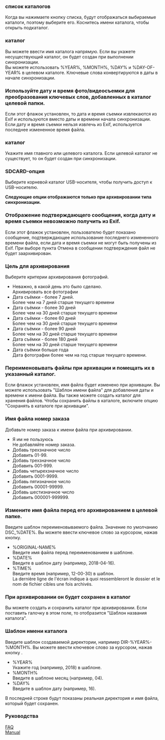 ### список каталогов  
Когда вы нажимаете кнопку списка, будут отображаться выбираемые каталоги, поэтому выберите его. Коснитесь имени каталога, чтобы открыть подкаталог.  

### каталог  
Вы можете ввести имя каталога напрямую. Если вы укажете несуществующий каталог, он будет создан при выполнении синхронизации.  
Вы можете использовать %YEAR%, %MONTH%, %DAY% и %DAY-OF-YEAR% в целевом каталоге. Ключевые слова конвертируются в даты в начале синхронизации.  

### Используйте дату и время фото/видеосъемки для преобразования ключевых слов, добавленных в каталог целевой папки.  
Если этот флажок установлен, то дата и время съемки извлекаются из Exif и используются вместо даты и времени начала синхронизации. Если дату и время съемки нельзя извлечь из Exif, используется последнее измененное время файла.   

### каталог  
Укажите имя главного или целевого каталога. Если целевой каталог не существует, то он будет создан при синхронизации.   

### SDCARD-опция  
Выберите корневой каталог USB-носителя, чтобы получить доступ к USB-носителю.  

**Следующие опции отображаются только при архивировании типа синхронизации.**  

### Отображение подтверждающего сообщения, когда дату и время съемки невозможно получить из Exif.  
Если этот флажок установлен, пользователю будет показано сообщение, подтверждающее использование последнего измененного времени файла, если дата и время съемки не могут быть получены из Exif. При выборе пункта Отмена в сообщении подтверждения файл не будет заархивирован.   

### Цель для архивирования  
Выберите критерии архивирования фотографий.  

- Неважно, в какой день это было сделано.  
Архивировать все фотографии  
- Дата съёмки - более 7 дней.   
Более чем на 7 дней старше текущего времени  
- Дата съёмки - более 30 дней  
Более чем на 30 дней старше текущего времени  
- Дата съёмки - более 60 дней  
Более чем на 30 дней старше текущего времени  
- Дата съёмки - более 90 дней  
Более чем на 30 дней старше текущего времени  
- Дата съёмки - более 180 дней  
Более чем на 30 дней старше текущего времени  
- Дата съёмки больше года  
Дата фотографии более чем на год старше текущего времени.   

### Переименовывать файлы при архивации и помещать их в указанный каталог.  
Если флажок установлен, имя файла будет изменено при архивации. Вы можете использовать "Шаблон имени файла" для добавления даты и времени к имени файла. Вы также можете создать каталог для хранения файлов. Чтобы сохранить файлы в каталоге, включите опцию "Сохранять в каталоге при архивации".   

### Имя файла номер заказа  
Добавьте номер заказа к имени файла при архивировании.  

- Я им не пользуюсь  
Не добавляйте номер заказа.  
- Добавь трехзначное число  
Добавить 01-99.  
- Добавь трехзначное число  
Добавить 001-999.  
- Добавь четырехзначное число  
Добавить 0001-9999.  
- Добавь пятизначное число  
Добавить 00001-99999.  
- Добавь шестизначное число  
Добавить 000001-999999.   

### Измените имя файла перед его архивированием в целевой папке.   
Введите шаблон переименовываемого файла. Значение по умолчанию DSC_%DATE%. Вы можете ввести ключевое слово за курсором, нажав кнопку.  

- %ORIGINAL-NAME%  
Введите имя файла перед переименованием в шаблоне.  
- %DATE%  
Введите в шаблон дату (например, 2018-04-16).  
- %TIME%  
Введите время (например, 12-00-30) в шаблон.  
 La dernière ligne de l'écran indique à quoi ressembleront le dossier et le nom de fichier cibles une fois archivés.  

### При архивировании он будет сохранен в каталог  
Вы можете создать и сохранить каталог при архивировании. Если поставить галочку в этом поле, то отобразится "Шаблон названия каталога".   

### Шаблон имени каталога  
Введите шаблон создаваемой директории, например DIR-%YEAR%-%MONTH%. Вы можете ввести ключевое слово за курсором, нажав кнопку .  

- %YEAR%  
Укажите год (например, 2018) в шаблоне.  
- %MONTH%  
Введите в шаблоне месяц (например, 04).  
- %DAY%  
Введите в шаблон дату (например, 16).  

В последней строке будут показаны реальная директория и имя файла, который будет сохранен.  

### Руководства  
[FAQ](https://sentaroh.github.io/Documents/SMBSync2/SMBSync2_FAQ_EN.htm)  
[Manual](https://sentaroh.github.io/Documents/SMBSync2/SMBSync2_Desc_EN.htm)   
